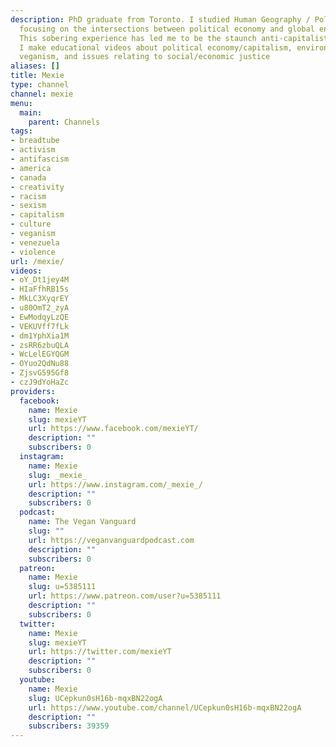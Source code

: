 ```yaml
---
description: PhD graduate from Toronto. I studied Human Geography / Political Ecology,
  focusing on the intersections between political economy and global environmental governance.
  This sobering experience has led me to be the staunch anti-capitalist, vegan activist you see today!
  I make educational videos about political economy/capitalism, environmental issues,
  veganism, and issues relating to social/economic justice
aliases: []
title: Mexie
type: channel
channel: mexie
menu:
  main:
    parent: Channels
tags:
- breadtube
- activism
- antifascism
- america
- canada
- creativity
- racism
- sexism
- capitalism
- culture
- veganism
- venezuela
- violence
url: /mexie/
videos:
- oY_Dt1jey4M
- HIaFfhRB15s
- MkLC3XyqrEY
- u80OmT2_zyA
- EwModqyLzQE
- VEKUVff7fLk
- dm1YphXia1M
- zsRR6zbuQLA
- WcLelEGYQGM
- OYuo2QdNu88
- ZjsvG595Gf8
- czJ9dYoHaZc
providers:
  facebook:
    name: Mexie
    slug: mexieYT
    url: https://www.facebook.com/mexieYT/
    description: ""
    subscribers: 0
  instagram:
    name: Mexie
    slug: _mexie_
    url: https://www.instagram.com/_mexie_/
    description: ""
    subscribers: 0
  podcast:
    name: The Vegan Vanguard
    slug: ""
    url: https://veganvanguardpodcast.com
    description: ""
    subscribers: 0
  patreon:
    name: Mexie
    slug: u=5385111
    url: https://www.patreon.com/user?u=5385111
    description: ""
    subscribers: 0
  twitter:
    name: Mexie
    slug: mexieYT
    url: https://twitter.com/mexieYT
    description: ""
    subscribers: 0
  youtube:
    name: Mexie
    slug: UCepkun0sH16b-mqxBN22ogA
    url: https://www.youtube.com/channel/UCepkun0sH16b-mqxBN22ogA
    description: ""
    subscribers: 39359
---
```

